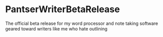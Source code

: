 # PantserWriterBetaRelease
The official beta release for my word processor and note taking software geared toward writers like me who hate outlining
